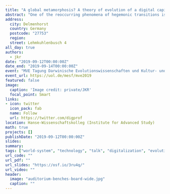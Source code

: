 ```yaml
---
title: "A global metamorphosis? A theory of evolution of a digital capitalism"
abstract: "One of the reoccurring phenomena of hegemonic transitions is the inability of the existing leader to establish a similar leadership position in a newly emerging and structurally different commercial and organizational arrangement. This shift in the geographical and political location of power has been explained as the outcome of the leader's experience of success in the current setting, creating an entrenched institutional setting (in a broader sense) that proves adaptive in defending its turf but less so in fostering the rise of new leading sectors. The rise of digital technologies and subsequent development of a truly globalized world economy have further cast doubt on any single hegemonic state to emerge in the future. Furthermore, it is argued that the digital capitalist mode differs substantially from that of previous, capitalist modes of development and power. However, the case of Britain's continued leadership over an extended period of time (and separate long waves) has shown that hegemonic leaders are able to play host to two separate developmental logics as part of the 'metamorphosis' (Beck 2016) with the disruptive new system being dependent on the old for its emergence. This paper builds argues that the extension of leadership from an old to a new commercial and organizational arrangement is dependent on the systemic nature of the world system and thus on the predominant form of capitalism: industrial or digital. It concludes that the shift from an industrial phase to the new digital commercial phase puts the current systemic leader, the United States, in a position of continued leadership over two long-waves. Using currently available data, the paper traces this leadership role empirically, proposing different possible scenarios of future world system development and possible leadership roles therein."
address:
  city: Delmenhorst
  country: Germany
  postcode: "27753"
  region:
  street: Lehmkuhlenbusch 4
all_day: true
authors:
  - jkr
date: "2019-09-12T00:00:00Z"
date_end: "2019-09-14T00:00:00Z"
event: "MVE Tagung Darwinische Evolutionswissenschaften und Kultur- und Sozialwissenschaften - Streiten sie noch? Oder lernen sie schon (voneinander)?"
event_url: https://uol.de/mesf/mve2019
featured: false
image:
  caption: 'Image credit: private/JKR'
  focal_point: Smart
links:
- icon: twitter
  icon_pack: fab
  name: Follow
  url: https://twitter.com/digprof
location: Hanse-Wissenschaftskolleg (Institute for Advanced Study)
math: true
projects: []
publishDate: "2019-09-12T00:00:00Z"
slides:
summary:
tags: ["world-system", "technology", "talk", "digitalization", "evolutionary", "leading-sectors", "lead-technologies", "digital"]
url_code: ""
url_pdf: ""
url_slides: "https://osf.io/3ru4q/"
url_video: ""
header:
  image: "auditorium-benches-board-wide.jpg"
  caption: ""
---
```

